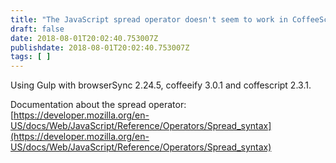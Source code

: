 ```yaml
---
title: "The JavaScript spread operator doesn't seem to work in CoffeeScript"
draft: false
date: 2018-08-01T20:02:40.753007Z
publishdate: 2018-08-01T20:02:40.753007Z
tags: [ ]
---
```

Using Gulp with browserSync 2.24.5, coffeeify 3.0.1 and coffescript 2.3.1.

Documentation about the spread operator: [https://developer.mozilla.org/en-US/docs/Web/JavaScript/Reference/Operators/Spread_syntax](https://developer.mozilla.org/en-US/docs/Web/JavaScript/Reference/Operators/Spread_syntax)
    